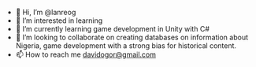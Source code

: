 - 👋 Hi, I’m @lanreog
- 👀 I’m interested in learning
- 🌱 I’m currently learning game development in Unity with C#
- 💞️ I’m looking to collaborate on creating databases on information about Nigeria, game development with a strong bias for historical content.
- 📫 How to reach me davidogor@gmail.com

<!---
lanreog/lanreog is a ✨ special ✨ repository because its `README.md` (this file) appears on your GitHub profile.
You can click the Preview link to take a look at your changes.
--->
